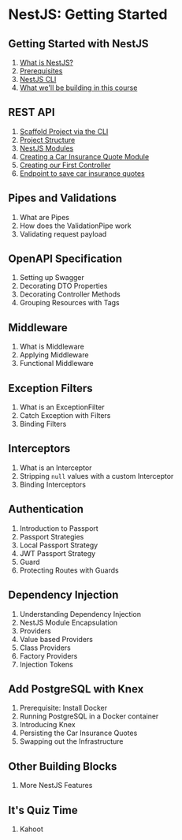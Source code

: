 # NestJS: Getting Started

## Getting Started with NestJS

1. [What is NestJS?](./docs/01-getting-started-with-nestjs.md)
1. [Prerequisites](./docs/01-getting-started-with-nestjs.md)
1. [NestJS CLI](./docs/01-getting-started-with-nestjs.md)
1. [What we'll be building in this course](./docs/01-getting-started-with-nestjs.md)

## REST API

1. [Scaffold Project via the CLI](./docs/02-rest-api.md)
2. [Project Structure](./docs/02-rest-api.md)
3. [NestJS Modules](./docs/02-rest-api.md)
4. [Creating a Car Insurance Quote Module](./docs/02-rest-api.md)
5. [Creating our First Controller](./docs/02-rest-api.md)
6. [Endpoint to save car insurance quotes](./docs/02-rest-api.md)

## Pipes and Validations

1. What are Pipes
2. How does the ValidationPipe work
3. Validating request payload

## OpenAPI Specification

1. Setting up Swagger
2. Decorating DTO Properties
3. Decorating Controller Methods
4. Grouping Resources with Tags

## Middleware

1. What is Middleware
2. Applying Middleware
3. Functional Middleware

## Exception Filters

1. What is an ExceptionFilter 
2. Catch Exception with Filters
2. Binding Filters

## Interceptors

1. What is an Interceptor
2. Stripping `null` values with a custom Interceptor
3. Binding Interceptors

## Authentication

1. Introduction to Passport
2. Passport Strategies
3. Local Passport Strategy
4. JWT Passport Strategy
5. Guard
6. Protecting Routes with Guards

## Dependency Injection

1. Understanding Dependency Injection
2. NestJS Module Encapsulation
3. Providers
4. Value based Providers
5. Class Providers
6. Factory Providers
7. Injection Tokens

## Add PostgreSQL with Knex

1. Prerequisite: Install Docker
2. Running PostgreSQL in a Docker container
3. Introducing Knex
4. Persisting the Car Insurance Quotes
5. Swapping out the Infrastructure

## Other Building Blocks

1. More NestJS Features

## It's Quiz Time

1. Kahoot

